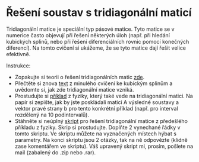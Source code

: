 # Řešení soustav s tridiagonální maticí
Tridiagonální matice je speciální typ pásové matice. Tyto matice se v numerice často objevují při řešení některých úloh
(např. při hledání kubických splinů, nebo při řešení diferenciálních rovnic pomocí konečných diferencí).
Na tomto cvičení si ukážeme, že se tyto matice dají řešit velice efektivně.

Instrukce:
* Zopakujte si teorii o řešení tridiagonálních matic [zde](teorie_tridiag.pdf).
* Přečtěte si znova [text](https://github.com/SebastianLorenz/NME1cv/blob/master/cv5/teorie_kubicky_spline.pdf) z minulého cvičení ke kubickým splinům a uvědomte si, jak zde tridiagonální matice vzniká.
* Prostudujte si [příklad](priklad_tridiagonalni_matice.pdf) z fyziky, který také vede na tridiagonální matici. Na papír si zepište, jak by jste poskládali matici A výsledné soustavy a vektor pravé strany b pro tento konkrétní příklad (např. pro interval rozdělený na 10 podintervalů).
* Stáhněte si neúplný [skript](tridiagmat_k_doplneni.m) pro řešení tridiagonální matice z předešlého příkladu z fyziky. Skrip si prostudujte. Doplňte 2 vynechané řádky v tomto skriptu. Ve skriptu můžete na vyznačených místech hýbat s parametry. Na konci skriptu jsou 2 otázky, tak na ně odpovězte (klidně zase komentářem ve skriptu). Váš upravený skript mi, prosím, pošlete na mail (zabalený do .zip nebo .rar).
